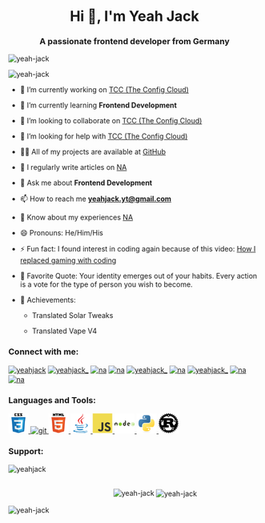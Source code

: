 <h1 align="center">Hi 👋, I'm Yeah Jack</h1>
<h3 align="center">A passionate frontend developer from Germany</h3>

<p align="left"> <img src="https://komarev.com/ghpvc/?username=yeah-jack&label=Profile%20views&color=0e75b6&style=flat" alt="yeah-jack" /> </p>

<p align="left"> <img src="https://github-profile-trophy.vercel.app/?username=yeah-jack&theme=algolia&no-bg=true" alt="yeah-jack" /> </p>

- 🔭 I’m currently working on [TCC (The Config Cloud)](https://github.com/Yeah-Jack/TCC)

- 🌱 I’m currently learning **Frontend Development**

- 👯 I’m looking to collaborate on [TCC (The Config Cloud)](https://github.com/Yeah-Jack/TCC)

- 🤝 I’m looking for help with [TCC (The Config Cloud)](https://github.com/Yeah-Jack/TCC)

- 👨‍💻 All of my projects are available at [GitHub](https://github.com/Yeah-Jack?tab=repositories)

- 📝 I regularly write articles on [NA](NA)

- 💬 Ask me about **Frontend Development**

- 📫 How to reach me **yeahjack.yt@gmail.com**

- 📄 Know about my experiences [NA](NA)

- 😄 Pronouns: He/Him/His

- ⚡ Fun fact: I found interest in coding again because of this video: [How I replaced gaming with coding](https://youtu.be/qBC6VHhj64c)

- 💭 Favorite Quote: Your identity emerges out of your habits. Every action is a vote for the type of person you wish to become.

- 💪 Achievements:

  - Translated Solar Tweaks

  - Translated Vape V4

<h3 align="left">Connect with me:</h3>
<p align="left">
<a href="https://codepen.io/yeahjack" target="blank"><img align="center" src="https://raw.githubusercontent.com/rahuldkjain/github-profile-readme-generator/master/src/images/icons/Social/codepen.svg" alt="yeahjack" height="30" width="40" /></a>
<a href="https://twitter.com/yeahjack_" target="blank"><img align="center" src="https://raw.githubusercontent.com/rahuldkjain/github-profile-readme-generator/master/src/images/icons/Social/twitter.svg" alt="yeahjack_" height="30" width="40" /></a>
<a href="https://linkedin.com/in/na" target="blank"><img align="center" src="https://raw.githubusercontent.com/rahuldkjain/github-profile-readme-generator/master/src/images/icons/Social/linked-in-alt.svg" alt="na" height="30" width="40" /></a>
<a href="https://www.facebook.com/yeahjack0" target="blank"><img align="center" src="https://raw.githubusercontent.com/rahuldkjain/github-profile-readme-generator/master/src/images/icons/Social/facebook.svg" alt="na" height="30" width="40" /></a>
<a href="https://instagram.com/yeahjack_" target="blank"><img align="center" src="https://raw.githubusercontent.com/rahuldkjain/github-profile-readme-generator/master/src/images/icons/Social/instagram.svg" alt="yeahjack_" height="30" width="40" /></a>
<a href="https://www.behance.net/yeahjack" target="blank"><img align="center" src="https://raw.githubusercontent.com/rahuldkjain/github-profile-readme-generator/master/src/images/icons/Social/behance.svg" alt="na" height="30" width="40" /></a>
<a href="https://www.youtube.com/channel/UCcPk9cZSVXpabjFHeRysiWA" target="blank"><img align="center" src="https://raw.githubusercontent.com/rahuldkjain/github-profile-readme-generator/master/src/images/icons/Social/youtube.svg" alt="yeahjack_" height="30" width="40" /></a>
<a href="https://www.leetcode.com/na" target="blank"><img align="center" src="https://raw.githubusercontent.com/rahuldkjain/github-profile-readme-generator/master/src/images/icons/Social/leet-code.svg" alt="na" height="30" width="40" /></a>
<a href="https://discord.com/users/588774210998894618" target="blank"><img align="center" src="https://raw.githubusercontent.com/rahuldkjain/github-profile-readme-generator/master/src/images/icons/Social/discord.svg" alt="na" height="30" width="40" /></a>
</p>

<h3 align="left">Languages and Tools:</h3>
<p align="left"> <a href="https://www.w3schools.com/css/" target="_blank" rel="noreferrer"> <img src="https://raw.githubusercontent.com/devicons/devicon/master/icons/css3/css3-original-wordmark.svg" alt="css3" width="40" height="40"/> </a> <a href="https://git-scm.com/" target="_blank" rel="noreferrer"> <img src="https://www.vectorlogo.zone/logos/git-scm/git-scm-icon.svg" alt="git" width="40" height="40"/> </a> <a href="https://www.w3.org/html/" target="_blank" rel="noreferrer"> <img src="https://raw.githubusercontent.com/devicons/devicon/master/icons/html5/html5-original-wordmark.svg" alt="html5" width="40" height="40"/> </a> <a href="https://www.java.com" target="_blank" rel="noreferrer"> <img src="https://raw.githubusercontent.com/devicons/devicon/master/icons/java/java-original.svg" alt="java" width="40" height="40"/> </a> <a href="https://developer.mozilla.org/en-US/docs/Web/JavaScript" target="_blank" rel="noreferrer"> <img src="https://raw.githubusercontent.com/devicons/devicon/master/icons/javascript/javascript-original.svg" alt="javascript" width="40" height="40"/> </a> <a href="https://nodejs.org" target="_blank" rel="noreferrer"> <img src="https://raw.githubusercontent.com/devicons/devicon/master/icons/nodejs/nodejs-original-wordmark.svg" alt="nodejs" width="40" height="40"/> </a> <a href="https://www.python.org" target="_blank" rel="noreferrer"> <img src="https://raw.githubusercontent.com/devicons/devicon/master/icons/python/python-original.svg" alt="python" width="40" height="40"/> </a> <a href="https://www.rust-lang.org" target="_blank" rel="noreferrer"> <img src="https://raw.githubusercontent.com/devicons/devicon/master/icons/rust/rust-plain.svg" alt="rust" width="40" height="40"/> </a> </p>


<h3 align="left">Support:</h3>
<p><a href="https://ko-fi.com/yeahjack"> <img align="left" src="https://cdn.ko-fi.com/cdn/kofi3.png?v=3" height="50" width="210" alt="yeahjack" /></a></p><br><br>


<p><img align="left" src="https://github-readme-stats.vercel.app/api/top-langs?username=yeah-jack&show_icons=true&theme=dark&locale=en&layout=compact" alt="yeah-jack" /></p>

<p>&nbsp;<img align="center" src="https://github-readme-stats.vercel.app/api?username=yeah-jack&show_icons=true&theme=dark&locale=en" alt="yeah-jack" /></p>

<p><img align="center" src="https://github-readme-streak-stats.herokuapp.com/?user=yeah-jack&theme=dark" alt="yeah-jack" /></p>
